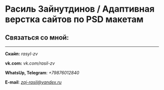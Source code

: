 # Расиль Зайнутдинов / Адаптивная верстка сайтов по PSD макетам




## Связаться со мной:
---
__Скайп:__ *rasyl-zv*

__vk.com:__ *vk.com/rasil-zv*

__WhatsUp, Telegram__: *+79876012840*

__E-mail__: *zaj-rasil@yandex.ru*
